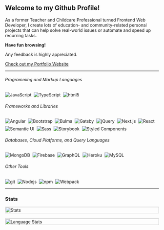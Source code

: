 ## Welcome to my Github Profile!

As a former Teacher and Childcare Professional turned Frontend Web Developer, I create lots of education- and community-related personal projects that can help solve real-world issues or automate and speed up recurring tasks.

**Have fun browsing!**

Any feedback is highly appreciated.

[Check out my Portfolio Website](https://nadinepesso.com)

---

###### Programming and Markup Languages

<div style="display: flex; gap: 0.5rem; flex-wrap: wrap;">
  <img alt="JavaScript" src="https://img.shields.io/badge/-JavaScript-CC6699?style=flat-square&logo=javascript&logoColor=white" />
  <img alt="TypeScript" src="https://img.shields.io/badge/-TypeScript-007ACC?style=flat-square&logo=typescript&logoColor=white" />
  <img alt="html5" src="https://img.shields.io/badge/-HTML5-E34F26?style=flat-square&logo=html5&logoColor=white" />
</div>

###### Frameworks and Libraries

<div style="display: flex; gap: 0.5rem; flex-wrap: wrap;">
<img alt="Angular" src="https://img.shields.io/badge/-Angular-DD0031?style=flat-square&logo=angular&logoColor=white" />
<img alt="Bootstrap" src="https://img.shields.io/badge/-Bootstrap-563D7C?style=flat-square&logo=bootstrap&logoColor=white" />
<img alt="Bulma" src="https://img.shields.io/badge/-Bulma-00C4A7?style=flat-square&logo=bulma&logoColor=white" />
<img alt="Gatsby" src="https://img.shields.io/badge/-Gatsby-571D90?style=flat-square&logo=gatsby&logoColor=white" />
<img alt="jQuery" src="https://img.shields.io/badge/-jQuery-0769AD?style=flat-square&logo=jquery&logoColor=white" />
<img alt="Next.js" src="https://img.shields.io/badge/-Next.js-000000?style=flat-square&logo=next.js&logoColor=white" />
<img alt="React" src="https://img.shields.io/badge/-React-45b8d8?style=flat-square&logo=react&logoColor=white" />
<img alt="Semantic UI" src="https://img.shields.io/badge/-Semantic UI-34BDB2?style=flat-square&logo=semantic-ui&logoColor=white" />
<img alt="Sass" src="https://img.shields.io/badge/-Sass-CC6699?style=flat-square&logo=sass&logoColor=white" />
<img alt="Storybook" src="https://img.shields.io/badge/-Storybook-FF4785?style=flat-square&logo=storybook&logoColor=white" />
<img alt="Styled Components" src="https://img.shields.io/badge/-Styled_Components-db7092?style=flat-square&logo=styled-components&logoColor=white" />
</div>

###### Databases, Cloud Platforms, and Query Languages

<div style="display: flex; gap: 0.5rem; flex-wrap: wrap;">
<img alt="MongoDB" src="https://img.shields.io/badge/-MongoDB-13aa52?style=flat-square&logo=mongodb&logoColor=white" />
<img alt="Firebase" src="https://img.shields.io/badge/-Firebase-FFCA29?style=flat-square&logo=firebase&logoColor=white" />
<img alt="GraphQL" src="https://img.shields.io/badge/-GraphQL-E10098?style=flat-square&logo=graphql&logoColor=white" />
<img alt="Heroku" src="https://img.shields.io/badge/-Heroku-430098?style=flat-square&logo=heroku&logoColor=white" />
<img alt="MySQL" src="https://img.shields.io/badge/-MySQL-3F6E93?style=flat-square&logo=mysql&logoColor=white" />
</div>

###### Other Tools

<div style="display: flex; gap: 0.5rem; flex-wrap: wrap;">
<img alt="git" src="https://img.shields.io/badge/-Git-F05032?style=flat-square&logo=git&logoColor=white" />
<img alt="Nodejs" src="https://img.shields.io/badge/-Node.js-43853d?style=flat-square&logo=Node.js&logoColor=white" />
 <img alt="npm" src="https://img.shields.io/badge/-NPM-CB3837?style=flat-square&logo=npm&logoColor=white" />
<img alt="Webpack" src="https://img.shields.io/badge/-Webpack-8DD6F9?style=flat-square&logo=webpack&logoColor=white" />
</div>

[comment]: <> (##### I'm currently studying:)

---

### Stats

<div style="display: flex; flex-direction: column;">
<img align="left" src="https://github-readme-stats.vercel.app/api?username=nadinejuraschek&show_icons=true&bg_color=FFFFFF&count_private=true&text_color=363636&icon_color=F16159&title_color=F16159&hide=stars,contribs&include_all_commits=true&hide_title=true&count_private=true" alt="Stats" style="width: 100%;" />
&nbsp; &nbsp; &nbsp; &nbsp; &nbsp;
<img src="https://github-readme-stats.vercel.app/api/top-langs/?username=nadinejuraschek&bg_color=FFFFFF&hide_title=true&layout=compact&hide=tsql&title_color=F16159&hide_title=true)" alt="Language Stats" style="width: 100%;" />
</div>
